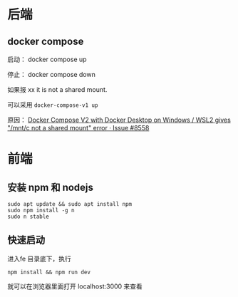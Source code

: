 # 后端

## docker compose

启动： docker compose up

停止： docker compose down

如果报  xx  it is not a shared mount.  

可以采用 `docker-compose-v1 up` 

原因： [Docker Compose V2 with Docker Desktop on Windows / WSL2 gives "/mnt/c not a shared mount" error · Issue #8558 ](https://github.com/docker/compose/issues/8558)

# 前端

## 安装 npm 和 nodejs
```shell
sudo apt update && sudo apt install npm
sudo npm install -g n
sudo n stable
```

## 快速启动

进入fe 目录底下，执行 

```shell
npm install && npm run dev
```

就可以在浏览器里面打开 localhost:3000 来查看